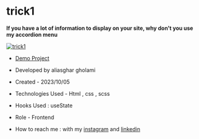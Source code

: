 # trick1


**If you have a lot of information to display on your site, why don't you use my accordion menu**

[![trick1](https://github.com/aliasghardev/trick1/assets/144837096/7c296a05-221a-4778-9a58-989f257b1bea)](https://github.com/aliasghardev/trick1/assets/144837096/ae4ab502-e4d8-409b-ad94-d5d0f336b4aa)

- [Demo Project](https://aliasghardev.github.io/trick1/)

- Developed by aliasghar gholami

- Created - 2023/10/05

- Technologies Used - Html , css , scss

- Hooks Used : useState 

- Role - Frontend

- How to reach me : with my [instagram](https://www.instagram.com/aliasghar.gholami_dev) and [linkedin](https://www.linkedin.com/in/aliasghar-gholami-a1229a290)
